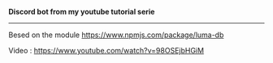 **Discord bot from my youtube tutorial serie**
*****

Besed on the module https://www.npmjs.com/package/luma-db

Video : https://www.youtube.com/watch?v=98OSEjbHGiM
